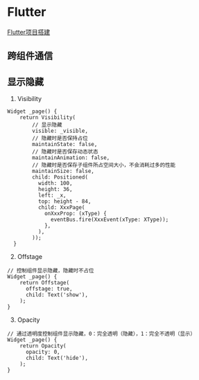 # Flutter

[Flutter项目搭建](https://github.com/dannycx/XTools/blob/main/notes/flutter/flutter_one.md)

## 跨组件通信


## 显示隐藏
1. Visibility
```
Widget _page() {
    return Visibility(
        // 显示隐藏
        visible: _visible,
        // 隐藏时是否保持占位
        maintainState: false,
        // 隐藏时是否保存动态状态
        maintainAnimation: false,
        // 隐藏时是否保存子组件所占空间大小，不会消耗过多的性能
        maintainSize: false,
        child: Positioned(
          width: 100,
          height: 36,
          left: _x,
          top: height - 84,
          child: XxxPage(
            onXxxProp: (xType) {
              eventBus.fire(XxxEvent(xType: XType));
            },
          ),
        ));
  }
```
2. Offstage
```
// 控制组件显示隐藏，隐藏时不占位
Widget _page() {
    return Offstage(
      offstage: true,
      child: Text('show'),
    );
}
```
3. Opacity
```
// 通过透明度控制组件显示隐藏，0：完全透明（隐藏），1：完全不透明（显示）
Widget _page() {
    return Opacity(
      opacity: 0,
      child: Text('hide'),
    );
}
```






